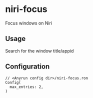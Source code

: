 # niri-focus

Focus windows on Niri

## Usage

Search for the window title/appid

## Configuration

```ron
// <Anyrun config dir>/niri-focus.ron
Config(
  max_entries: 2,
)
```
